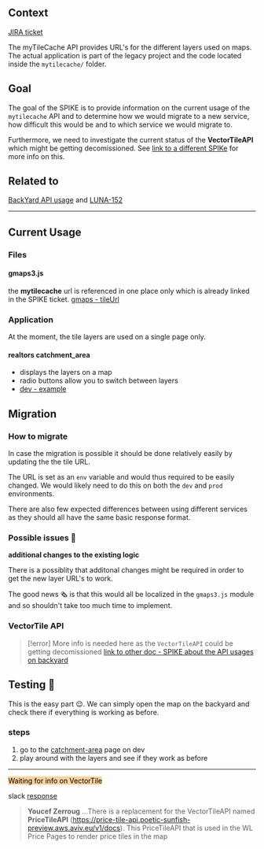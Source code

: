 ## Context

[JIRA ticket](https://avivgroup.atlassian.net/browse/LUNA-54)

The myTileCache API provides URL's for the different layers used on maps.
The actual application is part of the legacy project and the code located inside the `mytilecache/` folder.

## Goal

The goal of the SPIKE is to provide information on the current usage of the `mytilecache` API and to determine how we would migrate to a new service, how difficult this would be and to which service we would migrate to.

Furthermore, we need to investigate the current status of the **VectorTileAPI** which might be getting decomissioned.
See [link to a different SPIKe]() for more info on this.

## Related to
[BackYard API usage](https://avivgroup.atlassian.net/wiki/x/7AHELw) and 
[LUNA-152](https://avivgroup.atlassian.net/browse/LUNA-152)

---
## Current Usage

### Files
#### gmaps3.js
the **mytilecache** url is referenced in one place only which is already linked in the SPIKE ticket.
[gmaps - tileUrl](https://github.com/MeilleursAgents/MeilleursAgents/blob/bff4d1f6e4ebecf3bb6e6897c6b9c2dad0b66046/MALegacy/static/js/source/ma.gmaps3.js#L343)

### Application

At the moment, the tile layers are used on a single page only.

#### realtors catchment_area
- displays the layers on a map
- radio buttons allow you to switch between layers
- [dev - example](https://backyard-dev.meilleursagents.tech/realtors/73067/catchment_area)

## Migration

### How to migrate

In case the migration is possible it should be done relatively easily by updating the the tile URL.

The URL is set as an `env` variable and would thus required to be easily changed. We would likely need to do this on both the `dev` and `prod` environments.

There are also few expected differences between  using different services as they should all have the same basic response format.

### Possible issues 🔴

**additional changes to the existing logic**

There is a possiblity that additonal changes might be required in order to get the new layer URL's to work.

The good news 🗞 is that this would all be localized in the `gmaps3.js` module and so shouldn't take too much time to implement.

### VectorTile API

> [!error] More info is needed here as the `VectorTileAPI` could be getting decomissioned
[link to other doc - SPIKE about the API usages on backyard]()

## Testing 🧪

This is the easy part 😌. We can simply open the map on the backyard and check there if everything is working as before.

### **steps**
1. go to the [catchment-area](https://backyard-dev.meilleursagents.tech/realtors/73067/catchment_area) page on dev
2. play around with the layers and see if they work as before

---
<mark style="background: #FFB86CA6;">Waiting for info on VectorTile</mark>

slack [response](https://kugawana.slack.com/archives/C0330AJQY6S/p1724054543244069?thread_ts=1718363743.804699&cid=C0330AJQY6S)
> **Youcef Zerroug**
...There is a replacement for the VectorTileAPI named **PriceTileAPI** (https://price-tile-api.poetic-sunfish-preview.aws.aviv.eu/v1/docs). This  PriceTileAPI that is used in the WL Price Pages to render price tiles in the map
